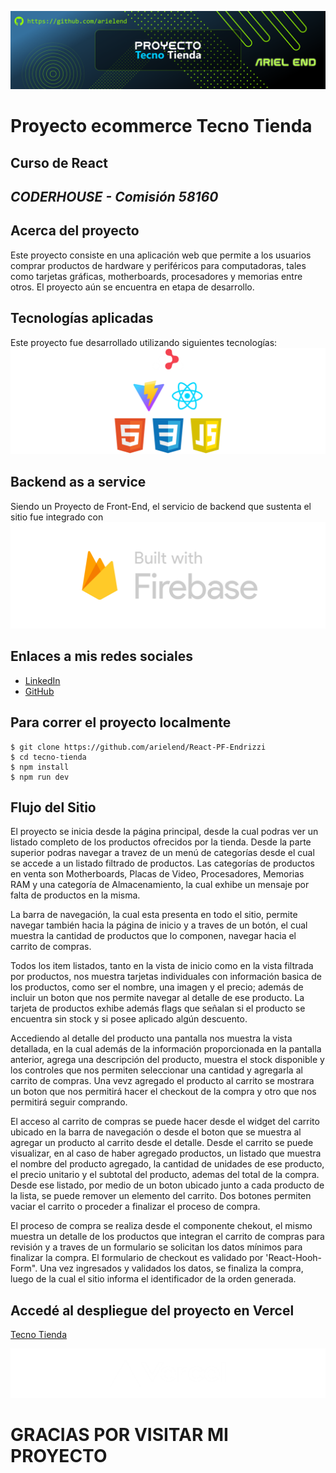 ![Banner Tecno Tienda](/public/images/readme/banner-readme.png)
# Proyecto ecommerce Tecno Tienda
## Curso de React
## _CODERHOUSE - Comisión 58160_


## Acerca del proyecto
Este proyecto consiste en una aplicación web que permite a los usuarios comprar productos de hardware y periféricos para computadoras, tales como tarjetas gráficas, motherboards, procesadores y memorias entre otros. El proyecto aún se encuentra en etapa de desarrollo.


## Tecnologías aplicadas
Este proyecto fue desarrollado utilizando siguientes tecnologías:
![Tecnologías del proyecto](/public/images/readme/tecnologias-readme.png)

## Backend as a service
Siendo un Proyecto de Front-End, el servicio de backend que sustenta el sitio fue integrado con
![Built with Firebase](/public/images/readme/built-with-firebase.png)


## Enlaces a mis redes sociales

- [LinkedIn](https://www.linkedin.com/in/ariel-endrizzi/)
- [GitHub](https://github.com/arielend)


## Para correr el proyecto localmente

```
$ git clone https://github.com/arielend/React-PF-Endrizzi
$ cd tecno-tienda
$ npm install
$ npm run dev
```

## Flujo del Sitio
El proyecto se inicia desde la página principal, desde la cual podras ver un listado completo de los productos ofrecidos por la tienda. Desde la parte superior podras navegar a travez de un menú de categorías desde el cual se accede a un listado filtrado de productos. Las categorías de productos en venta son Motherboards, Placas de Video, Procesadores, Memorias RAM y una categoría de Almacenamiento, la cual exhibe un mensaje por falta de productos en la misma.  

La barra de navegación, la cual esta presenta en todo el sitio, permite navegar también hacia la página de inicio y a traves de un botón, el cual muestra la cantidad de productos que lo componen, navegar hacia el carrito de compras.  

Todos los item listados, tanto en la vista de inicio como en la vista filtrada por productos, nos muestra tarjetas individuales con información basica de los productos, como ser el nombre, una imagen y el precio; además de incluir un boton que nos permite navegar al detalle de ese producto. La tarjeta de productos exhibe además flags que señalan si el producto se encuentra sin stock y si posee aplicado algún descuento.  

Accediendo al detalle del producto una pantalla nos muestra la vista detallada, en la cual además de la información proporcionada en la pantalla anterior, agrega una descripción del producto, muestra el stock disponible y los controles que nos permiten seleccionar una cantidad y agregarla al carrito de compras. Una vevz agregado el producto al carrito se mostrara un boton que nos permitirá hacer el checkout de la compra y otro que nos permitirá seguir comprando.  


El acceso al carrito de compras se puede hacer desde el widget del carrito ubicado en la barra de navegación o desde el boton que se muestra al agregar un producto al carrito desde el detalle. Desde el carrito se puede visualizar, en al caso de haber agregado productos, un listado que muestra el nombre del producto agregado, la cantidad de unidades de ese producto, el precio unitario y el subtotal del producto, ademas del total de la compra. Desde ese listado, por medio de un boton ubicado junto a cada producto de la lista, se puede remover un elemento del carrito. Dos botones permiten vaciar el carrito o proceder a finalizar el proceso de compra.

El proceso de compra se realiza desde el componente chekout, el mismo muestra un detalle de los productos que integran el carrito de compras para revisión y a traves de un formulario se solicitan los datos mínimos para finalizar la compra. El formulario de checkout es validado por 'React-Hooh-Form". Una vez ingresados y validados los datos, se finaliza la compra, luego de la cual el sitio informa el identificador de la orden generada.

## Accedé al despliegue del proyecto en Vercel
[Tecno Tienda](#)

![Vercel](/public/images/readme/vercel.png)

# GRACIAS POR VISITAR MI PROYECTO
